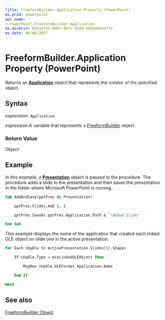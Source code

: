```yaml
---
title: FreeformBuilder.Application Property (PowerPoint)
ms.prod: powerpoint
api_name:
- PowerPoint.FreeformBuilder.Application
ms.assetid: 837adf41-9d67-8bfc-9169-5654a65e477e
ms.date: 06/08/2017
---
```



# FreeformBuilder.Application Property (PowerPoint)

Returns an  **[Application](PowerPoint.Application.md)** object that represents the creator of the specified object.


## Syntax

 _expression_. `Application`

 _expression_ A variable that represents a [FreeformBuilder](./PowerPoint.FreeformBuilder.md) object.


### Return Value

Object


## Example

In this example, a  **[Presentation](PowerPoint.Presentation.md)** object is passed to the procedure. The procedure adds a slide to the presentation and then saves the presentation in the folder where Microsoft PowerPoint is running.


```vb
Sub AddAndSave(pptPres As Presentation)

    pptPres.Slides.Add 1, 1

    pptPres.SaveAs pptPres.Application.Path & "\Added Slide"

End Sub
```

This example displays the name of the application that created each linked OLE object on slide one in the active presentation.




```vb
For Each shpOle In ActivePresentation.Slides(1).Shapes

    If shpOle.Type = msoLinkedOLEObject Then

        MsgBox shpOle.OLEFormat.Application.Name

    End If

Next
```


## See also


[FreeformBuilder Object](PowerPoint.FreeformBuilder.md)

